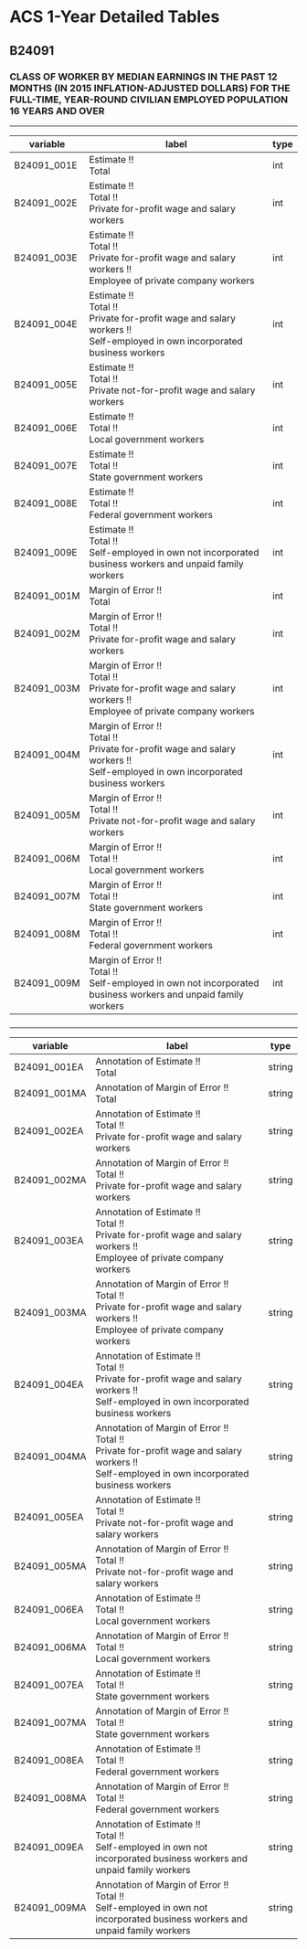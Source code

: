 # ACS 1-Year Detailed Tables

## B24091

### CLASS OF WORKER BY MEDIAN EARNINGS IN THE PAST 12 MONTHS (IN 2015 INFLATION-ADJUSTED DOLLARS) FOR THE FULL-TIME, YEAR-ROUND CIVILIAN EMPLOYED POPULATION 16 YEARS AND OVER

___

| variable | label | type |
| ----- | ----- | ----- |
| B24091_001E | Estimate !!<br>Total | int |
| B24091_002E | Estimate !!<br>Total !!<br>Private for-profit wage and salary workers | int |
| B24091_003E | Estimate !!<br>Total !!<br>Private for-profit wage and salary workers !!<br>Employee of private company workers | int |
| B24091_004E | Estimate !!<br>Total !!<br>Private for-profit wage and salary workers !!<br>Self-employed in own incorporated business workers | int |
| B24091_005E | Estimate !!<br>Total !!<br>Private not-for-profit wage and salary workers | int |
| B24091_006E | Estimate !!<br>Total !!<br>Local government workers | int |
| B24091_007E | Estimate !!<br>Total !!<br>State government workers | int |
| B24091_008E | Estimate !!<br>Total !!<br>Federal government workers | int |
| B24091_009E | Estimate !!<br>Total !!<br>Self-employed in own not incorporated business workers and unpaid family workers | int |
| B24091_001M | Margin of Error !!<br>Total | int |
| B24091_002M | Margin of Error !!<br>Total !!<br>Private for-profit wage and salary workers | int |
| B24091_003M | Margin of Error !!<br>Total !!<br>Private for-profit wage and salary workers !!<br>Employee of private company workers | int |
| B24091_004M | Margin of Error !!<br>Total !!<br>Private for-profit wage and salary workers !!<br>Self-employed in own incorporated business workers | int |
| B24091_005M | Margin of Error !!<br>Total !!<br>Private not-for-profit wage and salary workers | int |
| B24091_006M | Margin of Error !!<br>Total !!<br>Local government workers | int |
| B24091_007M | Margin of Error !!<br>Total !!<br>State government workers | int |
| B24091_008M | Margin of Error !!<br>Total !!<br>Federal government workers | int |
| B24091_009M | Margin of Error !!<br>Total !!<br>Self-employed in own not incorporated business workers and unpaid family workers | int |
### 

___

| variable | label | type |
| ----- | ----- | ----- |
| B24091_001EA | Annotation of Estimate !!<br>Total | string |
| B24091_001MA | Annotation of Margin of Error !!<br>Total | string |
| B24091_002EA | Annotation of Estimate !!<br>Total !!<br>Private for-profit wage and salary workers | string |
| B24091_002MA | Annotation of Margin of Error !!<br>Total !!<br>Private for-profit wage and salary workers | string |
| B24091_003EA | Annotation of Estimate !!<br>Total !!<br>Private for-profit wage and salary workers !!<br>Employee of private company workers | string |
| B24091_003MA | Annotation of Margin of Error !!<br>Total !!<br>Private for-profit wage and salary workers !!<br>Employee of private company workers | string |
| B24091_004EA | Annotation of Estimate !!<br>Total !!<br>Private for-profit wage and salary workers !!<br>Self-employed in own incorporated business workers | string |
| B24091_004MA | Annotation of Margin of Error !!<br>Total !!<br>Private for-profit wage and salary workers !!<br>Self-employed in own incorporated business workers | string |
| B24091_005EA | Annotation of Estimate !!<br>Total !!<br>Private not-for-profit wage and salary workers | string |
| B24091_005MA | Annotation of Margin of Error !!<br>Total !!<br>Private not-for-profit wage and salary workers | string |
| B24091_006EA | Annotation of Estimate !!<br>Total !!<br>Local government workers | string |
| B24091_006MA | Annotation of Margin of Error !!<br>Total !!<br>Local government workers | string |
| B24091_007EA | Annotation of Estimate !!<br>Total !!<br>State government workers | string |
| B24091_007MA | Annotation of Margin of Error !!<br>Total !!<br>State government workers | string |
| B24091_008EA | Annotation of Estimate !!<br>Total !!<br>Federal government workers | string |
| B24091_008MA | Annotation of Margin of Error !!<br>Total !!<br>Federal government workers | string |
| B24091_009EA | Annotation of Estimate !!<br>Total !!<br>Self-employed in own not incorporated business workers and unpaid family workers | string |
| B24091_009MA | Annotation of Margin of Error !!<br>Total !!<br>Self-employed in own not incorporated business workers and unpaid family workers | string |

